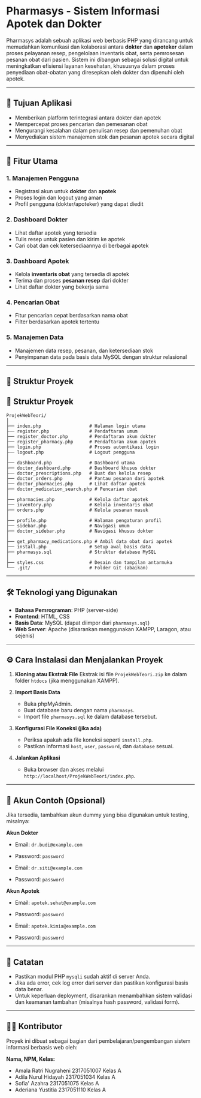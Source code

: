 # Pharmasys - Sistem Informasi Apotek dan Dokter

Pharmasys adalah sebuah aplikasi web berbasis PHP yang dirancang untuk memudahkan komunikasi dan kolaborasi antara **dokter** dan **apoteker** dalam proses pelayanan resep, pengelolaan inventaris obat, serta pemrosesan pesanan obat dari pasien. Sistem ini dibangun sebagai solusi digital untuk meningkatkan efisiensi layanan kesehatan, khususnya dalam proses penyediaan obat-obatan yang diresepkan oleh dokter dan dipenuhi oleh apotek.

---

## 🎯 Tujuan Aplikasi

- Memberikan platform terintegrasi antara dokter dan apotek
- Mempercepat proses pencarian dan pemesanan obat
- Mengurangi kesalahan dalam penulisan resep dan pemenuhan obat
- Menyediakan sistem manajemen stok dan pesanan apotek secara digital

---

## 🧩 Fitur Utama

### 1. **Manajemen Pengguna**
- Registrasi akun untuk **dokter** dan **apotek**
- Proses login dan logout yang aman
- Profil pengguna (dokter/apoteker) yang dapat diedit

### 2. **Dashboard Dokter**
- Lihat daftar apotek yang tersedia
- Tulis resep untuk pasien dan kirim ke apotek
- Cari obat dan cek ketersediaannya di berbagai apotek

### 3. **Dashboard Apotek**
- Kelola **inventaris obat** yang tersedia di apotek
- Terima dan proses **pesanan resep** dari dokter
- Lihat daftar dokter yang bekerja sama

### 4. **Pencarian Obat**
- Fitur pencarian cepat berdasarkan nama obat
- Filter berdasarkan apotek tertentu

### 5. **Manajemen Data**
- Manajemen data resep, pesanan, dan ketersediaan stok
- Penyimpanan data pada basis data MySQL dengan struktur relasional

---

## 📁 Struktur Proyek

## 📁 Struktur Proyek

```plaintext
ProjekWebTeori/
│
├── index.php                  # Halaman login utama
├── register.php               # Pendaftaran umum
├── register_doctor.php        # Pendaftaran akun dokter
├── register_pharmacy.php      # Pendaftaran akun apotek
├── login.php                  # Proses autentikasi login
├── logout.php                 # Logout pengguna
│
├── dashboard.php              # Dashboard utama
├── doctor_dashboard.php       # Dashboard khusus dokter
├── doctor_prescriptions.php   # Buat dan kelola resep
├── doctor_orders.php          # Pantau pesanan dari apotek
├── doctor_pharmacies.php      # Lihat daftar apotek
├── doctor_medication_search.php # Pencarian obat
│
├── pharmacies.php             # Kelola daftar apotek
├── inventory.php              # Kelola inventaris obat
├── orders.php                 # Kelola pesanan masuk
│
├── profile.php                # Halaman pengaturan profil
├── sidebar.php                # Navigasi umum
├── doctor_sidebar.php         # Navigasi khusus dokter
│
├── get_pharmacy_medications.php # Ambil data obat dari apotek
├── install.php                # Setup awal basis data
├── pharmasys.sql              # Struktur database MySQL
│
├── styles.css                 # Desain dan tampilan antarmuka
└── .git/                      # Folder Git (abaikan)
```
---

## 🛠️ Teknologi yang Digunakan

- **Bahasa Pemrograman**: PHP (server-side)
- **Frontend**: HTML, CSS
- **Basis Data**: MySQL (dapat diimpor dari `pharmasys.sql`)
- **Web Server**: Apache (disarankan menggunakan XAMPP, Laragon, atau sejenis)

---

## ⚙️ Cara Instalasi dan Menjalankan Proyek

1. **Kloning atau Ekstrak File**
   Ekstrak isi file `ProjekWebTeori.zip` ke dalam folder `htdocs` (jika menggunakan XAMPP).

2. **Import Basis Data**
   - Buka phpMyAdmin.
   - Buat database baru dengan nama `pharmasys`.
   - Import file `pharmasys.sql` ke dalam database tersebut.

3. **Konfigurasi File Koneksi (jika ada)**
   - Periksa apakah ada file koneksi seperti `install.php`.
   - Pastikan informasi `host`, `user`, `password`, dan `database` sesuai.

4. **Jalankan Aplikasi**
   - Buka browser dan akses melalui `http://localhost/ProjekWebTeori/index.php`.

---

## 🧪 Akun Contoh (Opsional)

Jika tersedia, tambahkan akun dummy yang bisa digunakan untuk testing, misalnya:

**Akun Dokter**  
- Email: `dr.budi@example.com`  
- Password: `password`

- Email: `dr.siti@example.com`  
- Password: `password`

**Akun Apotek**  
- Email: `apotek.sehat@example.com`  
- Password: `password`

- Email: `apotek.kimia@example.com`  
- Password: `password`
  
---

## 📝 Catatan

- Pastikan modul PHP `mysqli` sudah aktif di server Anda.
- Jika ada error, cek log error dari server dan pastikan konfigurasi basis data benar.
- Untuk keperluan deployment, disarankan menambahkan sistem validasi dan keamanan tambahan (misalnya hash password, validasi form).

---

## 👨‍💻 Kontributor

Proyek ini dibuat sebagai bagian dari pembelajaran/pengembangan sistem informasi berbasis web oleh:

**Nama, NPM, Kelas:**  
- Amala Ratri Nugraheni 2317051007 Kelas A
- Adila Nurul Hidayah 2317051034 Kelas A
- Sofia' Azahra 2317051075 Kelas A
- Aderiana Yustitia 2317051110 Kelas A

